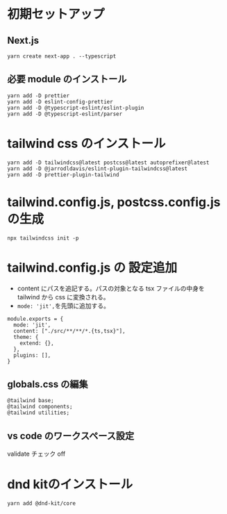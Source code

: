 # 初期セットアップ

## Next.js

```
yarn create next-app . --typescript
```

## 必要 module のインストール

```
yarn add -D prettier
yarn add -D eslint-config-prettier
yarn add -D @typescript-eslint/eslint-plugin
yarn add -D @typescript-eslint/parser
```

# tailwind css のインストール

```
yarn add -D tailwindcss@latest postcss@latest autoprefixer@latest
yarn add -D @jarrodldavis/eslint-plugin-tailwindcss@latest
yarn add -D prettier-plugin-tailwind
```
# tailwind.config.js, postcss.config.js の生成

```
npx tailwindcss init -p
```

# tailwind.config.js の 設定追加

- content にパスを追記する。パスの対象となる tsx ファイルの中身を tailwind から css に変換される。
- `mode: 'jit',`を先頭に追加する。

```
module.exports = {
  mode: 'jit',
  content: ["./src/**/**/*.{ts,tsx}"],
  theme: {
    extend: {},
  },
  plugins: [],
}
```

## globals.css の編集

```
@tailwind base;
@tailwind components;
@tailwind utilities;
```

## vs code のワークスペース設定

validate チェック off


# dnd kitのインストール

```
yarn add @dnd-kit/core
```